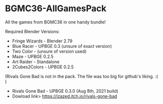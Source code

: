 # BGMC36-AllGamesPack

All the games from BGMC36 in one handy bundle!

Required Blender Versions:
- Fringe Wizards -  Blender 2.79
- Blue Racer - UPBGE 0.3 (unsure of exact version)
- Two Color - (unsure of version used)
- Maze - UPBGE 0.2.5
- Art Raider - Standalone
- 2Cubes2Colors - UPBGE 0.2.5


(Rivals Gone Bad is not in the pack. The file was too big for github's liking. :(  )
- Rivals Gone Bad - UPBGE 0.3.0 (Aug 8th, 2021 build)
- Dowload link> https://izazed.itch.io/rivals-gone-bad
